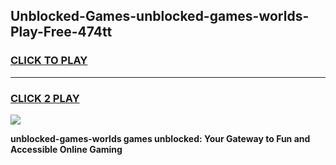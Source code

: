 
## Unblocked-Games-unblocked-games-worlds-Play-Free-474tt
<h3>
<a href="https://premium76.site?title=unblocked-games-worlds&ref=21A">CLICK TO PLAY</a></h3>
<hr>

<h3>
<a href="https://premium76.site?title=unblocked-games-worlds&ref=21A">CLICK 2 PLAY</a>
  
</h3>

<a href="https://premium76.site?title=unblocked-games-worlds&ref=21A"><img src="https://clearcache.store/games.png"></a>


**unblocked-games-worlds games unblocked: Your Gateway to Fun and Accessible Online Gaming**
